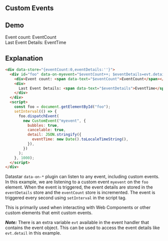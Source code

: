 ## Custom Events

## Demo

<div data-store="{eventCount:0,eventDetails:''}">
     <div id="foo" data-on-myevent="$eventDetails=evt.detail;$eventCount++">
          <div>Event count: <span data-text="$eventCount">EventCount</span></div>
          <div>Last Event Details: <span data-text="$eventDetails">EventTime</span></div>
     </div>
     <script>
          const foo = document.getElementById('foo');
          setInterval(() => {
               foo.dispatchEvent(new CustomEvent('myevent', {
                    bubbles: true,
                    cancelable: true,
                    detail: JSON.stringify({ eventTime: new Date().toLocaleTimeString() })
               }));
          }, 1000);
     </script>
</div>

## Explanation

```html
<div data-store="{eventCount:0,eventDetails:''}">
  <div id="foo" data-on-myevent="$eventCount++; $eventDetails=evt.detail">
    <div>Event count: <span data-text="$eventCount">EventCount</span></div>
    <div>
      Last Event Details: <span data-text="$eventDetails">EventTime</span>
    </div>
  </div>
  <script>
    const foo = document.getElementById("foo");
    setInterval(() => {
      foo.dispatchEvent(
        new CustomEvent("myevent", {
          bubbles: true,
          cancelable: true,
          detail: JSON.stringify({
            eventTime: new Date().toLocaleTimeString(),
          }),
        })
      );
    }, 1000);
  </script>
</div>
```

Datastar `data-on-*` plugin can listen to any event, including custom events. In this example, we are listening to a custom event `myevent` on the `foo` element. When the event is triggered, the event details are stored in the `eventDetails` store and the `eventCount` store is incremented. The event is triggered every second using `setInterval` in the script tag.

This is primarily used when interacting with Web Components or other custom elements that emit custom events.

**_Note:_** There is an extra variable `evt` available in the event handler that contains the event object. This can be used to access the event details like `evt.detail` in this example.
